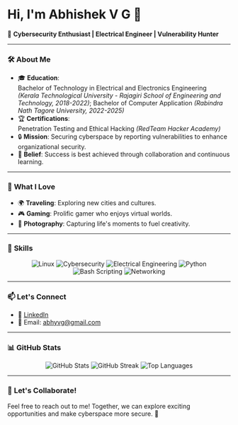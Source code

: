 # Hi, I'm Abhishek V G 👋

🌟 **Cybersecurity Enthusiast | Electrical Engineer | Vulnerability Hunter**

---

### 🛠 **About Me**
- 🎓 **Education**:  
  Bachelor of Technology in Electrical and Electronics Engineering  
  *(Kerala Technological University - Rajagiri School of Engineering and Technology, 2018-2022)*;
  Bachelor of Computer Application
  *(Rabindra Nath Tagore University, 2022-2025)* 
- 🏆 **Certifications**:  
  Penetration Testing and Ethical Hacking *(RedTeam Hacker Academy)*  
- 🔒 **Mission**: Securing cyberspace by reporting vulnerabilities to enhance organizational security.  
- 🤝 **Belief**: Success is best achieved through collaboration and continuous learning.  

---

### 🌟 **What I Love**
- 🌍 **Traveling**: Exploring new cities and cultures.  
- 🎮 **Gaming**: Prolific gamer who enjoys virtual worlds.  
- 📸 **Photography**: Capturing life's moments to fuel creativity.  

---

### 🚀 **Skills**
<div align="center">
<img src="https://img.shields.io/badge/Linux-FCC624?style=for-the-badge&logo=linux&logoColor=black" alt="Linux">
<img src="https://img.shields.io/badge/Cybersecurity-0078D4?style=for-the-badge&logo=cybersecurity&logoColor=white" alt="Cybersecurity">
<img src="https://img.shields.io/badge/Electrical%20Engineering-orange?style=for-the-badge" alt="Electrical Engineering">
<img src="https://img.shields.io/badge/Python-3776AB?style=for-the-badge&logo=python&logoColor=white" alt="Python">
<img src="https://img.shields.io/badge/Bash_Scripting-4EAA25?style=for-the-badge&logo=gnu-bash&logoColor=white" alt="Bash Scripting">
<img src="https://img.shields.io/badge/Networking-29ABE2?style=for-the-badge&logo=cisco&logoColor=white" alt="Networking">
</div>

---

### 📫 **Let's Connect**
- 💼 [LinkedIn](https://www.linkedin.com/in/abhyvg)  
- 📧 Email: [abhyvg@gmail.com](mailto:abhyvg@gmail.com)

---

### 📊 **GitHub Stats**
<div align="center">
  <img src="https://github-readme-stats.vercel.app/api?username=abhyvg&show_icons=true&theme=radical" alt="GitHub Stats">
  <img src="https://github-readme-streak-stats.herokuapp.com/?user=abhyvg&theme=radical&hide_border=true" alt="GitHub Streak">
  <img src="https://github-readme-stats.vercel.app/api/top-langs/?username=abhyvg&layout=compact&theme=radical" alt="Top Languages">
</div>

---

### 🌟 **Let's Collaborate!**
Feel free to reach out to me! Together, we can explore exciting opportunities and make cyberspace more secure. 🚀



<!--
**abhyvg/abhyvg** is a ✨ _special_ ✨ repository because its `README.md` (this file) appears on your GitHub profile.

Here are some ideas to get you started:

- 🔭 I’m currently working on ...
- 🌱 I’m currently learning ...
- 👯 I’m looking to collaborate on ...
- 🤔 I’m looking for help with ...
- 💬 Ask me about ...
- 📫 How to reach me: ...
- 😄 Pronouns: ...
- ⚡ Fun fact: ...
-->
